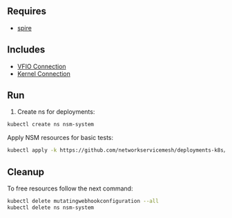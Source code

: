 ## Requires

- [spire](../spire)

## Includes

- [VFIO Connection](../use-cases/Vfio2Noop)
- [Kernel Connection](../use-cases/SriovKernel2Noop)

## Run

1. Create ns for deployments:
```bash
kubectl create ns nsm-system
```

Apply NSM resources for basic tests:
```bash
kubectl apply -k https://github.com/networkservicemesh/deployments-k8s/examples/sriov?ref=ded8ec9fea77552c2f51aded133063917b1c7266
```

## Cleanup

To free resources follow the next command:
```bash
kubectl delete mutatingwebhookconfiguration --all
kubectl delete ns nsm-system
```
